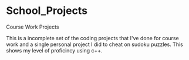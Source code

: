 # School_Projects
Course Work Projects



This is a incomplete set of the coding projects that I've done for course work and a single personal project I did to cheat on sudoku puzzles.
This shows my level of proficincy using c++.
